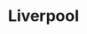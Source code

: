 ---
title: "Liverpool"
url: /ciudad-de-mexico/liverpool-calzada-general-mariano-escobedo/
shop: grandes almacenes
---